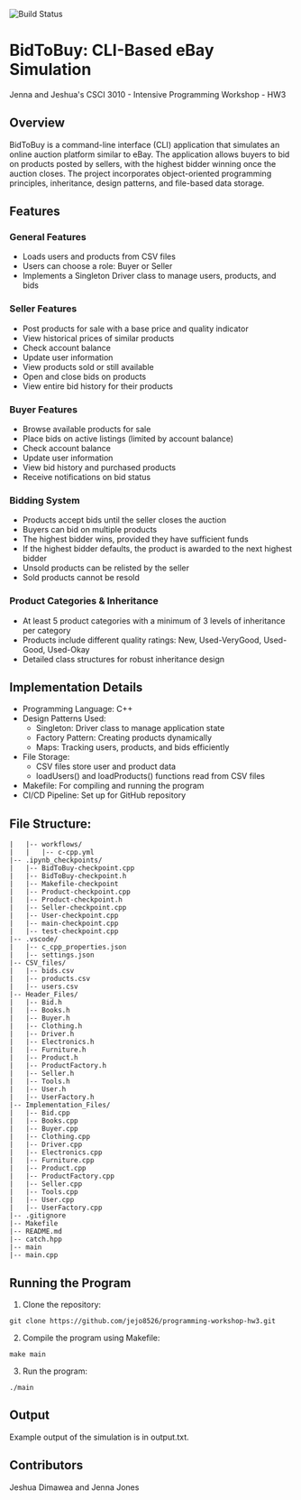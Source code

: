 
![Build Status](https://github.com/jejo8526/programming-workshop-hw3/actions/workflows/c-cpp.yml/badge.svg)


# BidToBuy: CLI-Based eBay Simulation

Jenna and Jeshua's CSCI 3010 - Intensive Programming Workshop - HW3

## Overview

BidToBuy is a command-line interface (CLI) application that simulates an online auction platform similar to eBay. The application allows buyers to bid on products posted by sellers, with the highest bidder winning once the auction closes. The project incorporates object-oriented programming principles, inheritance, design patterns, and file-based data storage.

## Features

### General Features
* Loads users and products from CSV files
* Users can choose a role: Buyer or Seller
* Implements a Singleton Driver class to manage users, products, and bids

### Seller Features
* Post products for sale with a base price and quality indicator
* View historical prices of similar products
* Check account balance
* Update user information
* View products sold or still available
* Open and close bids on products
* View entire bid history for their products

### Buyer Features
* Browse available products for sale
* Place bids on active listings (limited by account balance)
* Check account balance
* Update user information
* View bid history and purchased products
* Receive notifications on bid status

### Bidding System
* Products accept bids until the seller closes the auction
* Buyers can bid on multiple products
* The highest bidder wins, provided they have sufficient funds
* If the highest bidder defaults, the product is awarded to the next highest bidder
* Unsold products can be relisted by the seller
* Sold products cannot be resold

### Product Categories & Inheritance
* At least 5 product categories with a minimum of 3 levels of inheritance per category
* Products include different quality ratings: New, Used-VeryGood, Used-Good, Used-Okay
* Detailed class structures for robust inheritance design

## Implementation Details
* Programming Language: C++
* Design Patterns Used:
  * Singleton: Driver class to manage application state
  * Factory Pattern: Creating products dynamically
  * Maps: Tracking users, products, and bids efficiently
* File Storage:
  * CSV files store user and product data
  * loadUsers() and loadProducts() functions read from CSV files
* Makefile: For compiling and running the program
* CI/CD Pipeline: Set up for GitHub repository

## File Structure:

```|-- .github/
|   |-- workflows/
|   |   |-- c-cpp.yml
|-- .ipynb_checkpoints/
|   |-- BidToBuy-checkpoint.cpp
|   |-- BidToBuy-checkpoint.h
|   |-- Makefile-checkpoint
|   |-- Product-checkpoint.cpp
|   |-- Product-checkpoint.h
|   |-- Seller-checkpoint.cpp
|   |-- User-checkpoint.cpp
|   |-- main-checkpoint.cpp
|   |-- test-checkpoint.cpp
|-- .vscode/
|   |-- c_cpp_properties.json
|   |-- settings.json
|-- CSV_files/
|   |-- bids.csv
|   |-- products.csv
|   |-- users.csv
|-- Header_Files/
|   |-- Bid.h
|   |-- Books.h
|   |-- Buyer.h
|   |-- Clothing.h
|   |-- Driver.h
|   |-- Electronics.h
|   |-- Furniture.h
|   |-- Product.h
|   |-- ProductFactory.h
|   |-- Seller.h
|   |-- Tools.h
|   |-- User.h
|   |-- UserFactory.h
|-- Implementation_Files/
|   |-- Bid.cpp
|   |-- Books.cpp
|   |-- Buyer.cpp
|   |-- Clothing.cpp
|   |-- Driver.cpp
|   |-- Electronics.cpp
|   |-- Furniture.cpp
|   |-- Product.cpp
|   |-- ProductFactory.cpp
|   |-- Seller.cpp
|   |-- Tools.cpp
|   |-- User.cpp
|   |-- UserFactory.cpp
|-- .gitignore
|-- Makefile
|-- README.md
|-- catch.hpp
|-- main
|-- main.cpp
```


## Running the Program

1. Clone the repository:

```git clone https://github.com/jejo8526/programming-workshop-hw3.git```

2. Compile the program using Makefile:

  ```make main```

3. Run the program:

  ```./main```

## Output
Example output of the simulation is in output.txt.

## Contributors

Jeshua Dimawea and Jenna Jones


